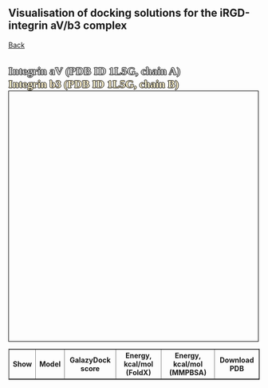 

## Visualisation of docking solutions for the iRGD-integrin aV/b3 complex 
[Back](https://intbio.org/2024_Druzhkova_et_al/)

<html lang="en">
<head>
  <meta charset="utf-8">
</head>
<body>
<br>
  <p style="color:#d6d6d6;font-size:22px;font-family:verdana;font-weight: bold;text-shadow: -1px 0 black, 0 1px black, 1px 0 black, 0 -1px black;display: inline">Integrin aV (PDB ID 1L5G, chain A)</p>
  <br />
  <p style="color:#FFF2CC;font-size:22px;font-family:verdana;font-weight: bold;text-shadow: -1px 0 black, 0 1px black, 1px 0 black, 0 -1px black;display: inline">Integrin b3 (PDB ID 1L5G, chain B)</p>

<table border="solid 1px;" style="font-size:14px;">
<tr>
<th> Show </th> <th>Model </th> <th> GalazyDock score </th><th>Energy, kcal/mol (FoldX) </th><th>Energy, kcal/mol (MMPBSA) </th><th>Download PDB </th>
</tr>

<tbody>
  
  <script src="https://unpkg.com/ngl@2.0.0-dev.35/dist/ngl.js"></script>
  <script src="https://code.jquery.com/jquery-3.5.1.min.js" integrity="sha256-9/aliU8dGd2tb6OSsuzixeV4y/faTqgFtohetphbbj0=" crossorigin="anonymous"></script>
  <script>
  

   var names = ['docking_str/iRGD_aVb3_1.pdb', 'docking_str/iRGD_aVb3_2.pdb', 'docking_str/iRGD_aVb3_3.pdb', 'docking_str/iRGD_aVb3_4.pdb', 'docking_str/iRGD_aVb3_5.pdb', 'docking_str/iRGD_aVb3_6.pdb', 'docking_str/iRGD_aVb3_7.pdb', 'docking_str/iRGD_aVb3_8.pdb', 'docking_str/iRGD_aVb3_9.pdb', 'docking_str/iRGD_aVb3_10.pdb']
   var models = [1, 2, 3, 4, 5, 6, 7, 8, 9, 10]
   var galaxy_scores = [0.676,0.676,0.676,0.636,0.636,0.636,0.614,0.614,0.588,0.588]
   var energies = [0.505,-7.235,-1.036,-4.986,-1.681,-4.165,-3.373,-3.182,7.068,5.611]
   var mmpbsa = ['NA','-12.3 ± 0.98','-10.1 ± 1.41','-12.78 ± 1.86','-5.5 ± 1.32','-34.7 ± 1.65','-12.07 ± 1.09','-32.47 ± 1.07','NA','NA']
   peptide_reps = [];
    $(document).ready(function() {
      window.stage = new NGL.Stage("viewport",{ backgroundColor:"#FFFFFF" });
      window.stage.loadFile("docking_str/aVb3.pdb").then(function (ref_pdb) {
        var aspectRatio = 2;
        var radius = 1.5;

        ref_pdb.addRepresentation('cartoon', {
           "sele": ":A", "color": 0xd6d6d6,"aspectRatio":aspectRatio, "radius":radius,"radiusSegments":1,"capped":0 });;
	ref_pdb.addRepresentation('cartoon', {
           "sele": ":B", "color": '#FFF2CC',"aspectRatio":aspectRatio, "radius":radius,"radiusSegments":1,"capped":0 });;
        ref_pdb.autoView();
      });

      var arrayLength = names.length;
      var k;

    var hyper_scheme = NGL.ColormakerRegistry.addSelectionScheme([
        ["orange", ".CA"],
        ['0xecf0f1', '_H'],
        ["blue", "_N"],
        ["red", "_O"],
        ["cyan", "*"]
      ], "DA");
		for (k = 0; k < arrayLength; k++) {
            window.stage.loadFile(`${names[k]}`).then(function (ref_pdb) {
                var repr = ref_pdb.addRepresentation('hyperball', {
                   "sele": ":C", "color": hyper_scheme});
                repr.setVisibility(false);
                peptide_reps.push(repr);
               
          	});
		}

    window.stage.viewerControls.spin( [ 0, 1, 0 ],110 )
    });
    var arrayLength = names.length;
			for (var i = 0; i < arrayLength; i++) {
        
        document.write(`<tr><td> <input type="checkbox" id="${i}" name="${names[i]}"></td> <td>  ${models[i]}  </td> <td> ${galaxy_scores[i]} </td><td> ${energies[i]} </td></td><td> ${mmpbsa[i]} </td><td> <a href="https://intbio.org/2024_Druzhkova_et_al/${names[i]}" download>PDB</a> </td></tr>`); 
			}
		  
      
$('input[type=checkbox]').on('change', toggle_reference_structure);

function toggle_reference_structure() {
               var state = $(this).is(":checked");
               var nameid = $(this).attr('id');
               peptide_reps[nameid].setVisibility(state)
          }

  </script>
  <div id="viewport" style="width:500px; height:500px; border: thin solid black"></div>
  </tbody>	
</table>
</body>
</html>
